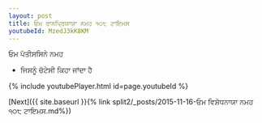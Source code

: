```yaml
---
layout: post
title: ਓਮ ਰਾਨਪ੍ਰਿਯਾਯਾ ਨਮਹ ੧੦੮ ਟਾਇਮਸ
youtubeId: MzedJ3kK8KM
---
```

 
 
 ਓਮ ਪੱਤੀਸਸਿਨੇ ਨਮਹ  
 
 -  ਜਿਸਨੂੰ ਚੱਟੇਸੀ ਕਿਹਾ ਜਾਂਦਾ ਹੈ 
 
  
 
  
 
 
 
 
 
 


{% include youtubePlayer.html id=page.youtubeId %}
 
[Next]({{ site.baseurl }}{% link  split2/_posts/2015-11-16-ਓਮ ਵਿਸ਼ੋਧਨਾਯਾ ਨਮਹ ੧੦੮ ਟਾਇਮਸ.md%})
 
